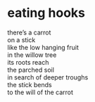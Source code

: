 # eating hooks

there’s a carrot<br/>
on a stick<br/>
like the low hanging fruit<br/>
in the willow tree<br/>
its roots reach<br/> 
the parched soil<br/>
in search of deeper troughs<br/>
the stick bends<br/>
to the will of the carrot
